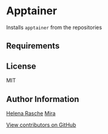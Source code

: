# Apptainer

Installs `apptainer` from the repositories

Requirements
------------



License
-------

MIT

Author Information
------------------

[Helena Rasche](https://github.com/hexylena)
[Mira](https://github.com/mira-miracoli)

[View contributors on GitHub](https://github.com/galaxyproject/ansible-cvmfs/graphs/contributors)

